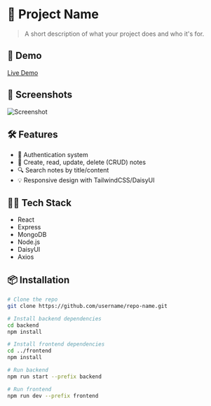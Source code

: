 # 📘 Project Name

> A short description of what your project does and who it's for.

## 🚀 Demo

[Live Demo](https://your-live-demo-link.com)

## 📸 Screenshots

![Screenshot](link-to-screenshot.png)

## 🛠️ Features

- 🔐 Authentication system
- 📝 Create, read, update, delete (CRUD) notes
- 🔍 Search notes by title/content
- 💡 Responsive design with TailwindCSS/DaisyUI

## 🧑‍💻 Tech Stack

- React
- Express
- MongoDB
- Node.js
- DaisyUI
- Axios

## 📦 Installation

```bash
# Clone the repo
git clone https://github.com/username/repo-name.git

# Install backend dependencies
cd backend
npm install

# Install frontend dependencies
cd ../frontend
npm install

# Run backend
npm run start --prefix backend

# Run frontend
npm run dev --prefix frontend
